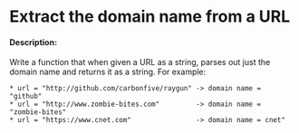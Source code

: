 # Extract the domain name from a URL
#### Description:

Write a function that when given a URL as a string, parses out just the domain name and returns it as a string. For example:

    * url = "http://github.com/carbonfive/raygun" -> domain name = "github"
    * url = "http://www.zombie-bites.com"         -> domain name = "zombie-bites"
    * url = "https://www.cnet.com"                -> domain name = cnet"